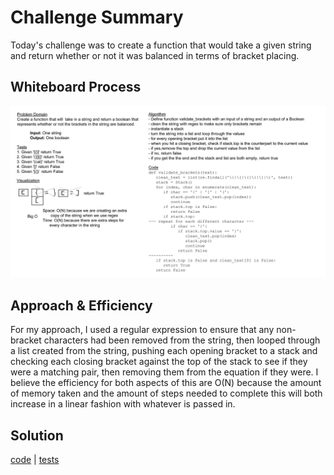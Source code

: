 # Challenge Summary

Today's challenge was to create a function that would take a given string and return whether or not it was balanced in
terms of bracket placing.

## Whiteboard Process

![whiteboard](./stack-queue-brackets.jpg)

## Approach & Efficiency

For my approach, I used a regular expression to ensure that any non-bracket characters had been removed from the string,
then looped through a list created from the string, pushing each opening bracket to a stack and checking each closing
bracket against the top of the stack to see if they were a matching pair, then removing them from the equation if they
were. I believe the efficiency for both aspects of this are O(N) because the amount of memory taken and the amount of
steps needed to complete this will both increase in a linear fashion with whatever is passed in.

## Solution

[code](../../code_challenges/stack_queue_brackets.py) |
[tests](../../tests/code_challenges/test_stack_queue_brackets.py)
